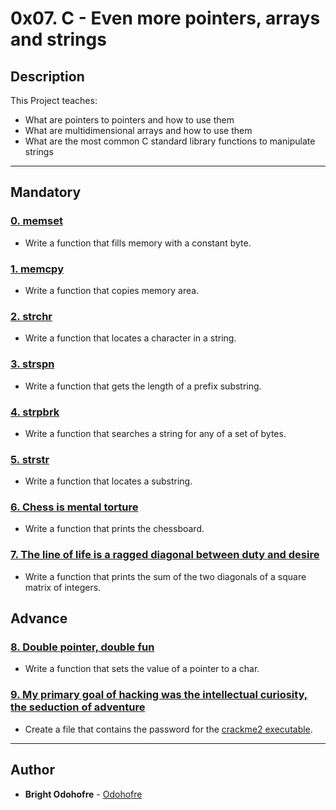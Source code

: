 # 0x07. C - Even more pointers, arrays and strings

## Description
This Project teaches:
* What are pointers to pointers and how to use them
* What are multidimensional arrays and how to use them
* What are the most common C standard library functions to manipulate strings
---
## Mandatory

### [0. memset](./0-memset.c)
* Write a function that fills memory with a constant byte.

### [1. memcpy](./1-memcpy.c)
* Write a function that copies memory area.

### [2. strchr](./2-strchr.c)
* Write a function that locates a character in a string.

### [3. strspn](./3-strspn.c)
* Write a function that gets the length of a prefix substring.

### [4. strpbrk](./4-strpbrk.c)
* Write a function that searches a string for any of a set of bytes.

### [5. strstr](./5-strstr.c)
* Write a function that locates a substring.

### [6. Chess is mental torture](./7-print_chessboard.c)
* Write a function that prints the chessboard.

### [7. The line of life is a ragged diagonal between duty and desire](./8-print_diagsums.c)
* Write a function that prints the sum of the two diagonals of a square matrix of integers.

## Advance

### [8. Double pointer, double fun](./100-set_string.c)
* Write a function that sets the value of a pointer to a char.

### [9. My primary goal of hacking was the intellectual curiosity, the seduction of adventure](./101-crackme_password)
* Create a file that contains the password for the [crackme2 executable](https://github.com/holbertonschool/0x06.c).

---

## Author
* **Bright Odohofre** - [Odohofre](https://github.com/Odohofre)
